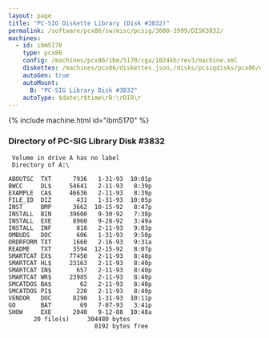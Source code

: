 ```yaml
---
layout: page
title: "PC-SIG Diskette Library (Disk #3832)"
permalink: /software/pcx86/sw/misc/pcsig/3000-3999/DISK3832/
machines:
  - id: ibm5170
    type: pcx86
    config: /machines/pcx86/ibm/5170/cga/1024kb/rev3/machine.xml
    diskettes: /machines/pcx86/diskettes.json,/disks/pcsigdisks/pcx86/diskettes.json
    autoGen: true
    autoMount:
      B: "PC-SIG Library Disk #3832"
    autoType: $date\r$time\rB:\rDIR\r
---
```


{% include machine.html id="ibm5170" %}

### Directory of PC-SIG Library Disk #3832

     Volume in drive A has no label
     Directory of A:\

    ABOUTSC  TXT      7936   1-31-93  10:01p
    BWCC     DL$     54641   2-11-93   8:39p
    EXAMPLE  CA$     46636   2-11-93   8:39p
    FILE_ID  DIZ       431   1-31-93  10:05p
    INST     BMP      3662  10-15-92   8:47p
    INSTALL  BIN     39600   9-30-92   7:38p
    INSTALL  EXE      8960   9-28-92   3:49a
    INSTALL  INF       818   2-11-93   9:03p
    OMBUDS   DOC       606   1-31-93   9:50p
    ORDRFORM TXT      1660   2-16-93   9:31a
    README   TXT      3594  12-15-92   8:07p
    SMARTCAT EX$     77450   2-11-93   8:40p
    SMARTCAT HL$     23163   2-11-93   8:40p
    SMARTCAT IN$       657   2-11-93   8:40p
    SMARTCAT WR$     23985   2-11-93   8:40p
    SMCATDOS BA$        62   2-11-93   8:40p
    SMCATDOS PI$       220   2-11-93   8:40p
    VENDOR   DOC      8290   1-31-93  10:11p
    GO       BAT        69   7-07-93   3:41p
    SHOW     EXE      2040   9-12-88  10:48a
           20 file(s)     304480 bytes
                            8192 bytes free
